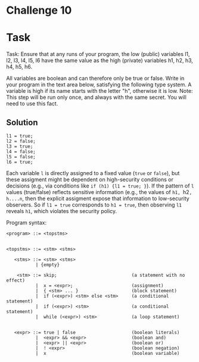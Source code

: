 # Challenge 10

# Task
Task: Ensure that at any runs of your program, the low (public) variables l1, l2, l3, l4, l5, l6 have the same value as the high (private) variables h1, h2, h3, h4, h5, h6.

All variables are boolean and can therefore only be true or false.
Write in your program in the text area below, satisfying the following type system.
A variable is high if its name starts with the letter "h", otherwise it is low.
Note: This step will be run only once, and always with the same secret. You will need to use this fact.

## Solution
```
l1 = true;
l2 = false;
l3 = true;
l4 = false;
l5 = false;
l6 = true;
```

Each variable `l` is directly assigned to a fixed value (`true` or `false`), but these assigment might be dependent on high-security conditions or decisions (e.g., via conditions like `if (h1) {l1 = true; }`). If the pattern of `l` values (true/false) reflects sensitive information (e.g., the values of `h1, `h2`, h....n`, then the explicit assigment expose that information to low-security observers. So if `l1 = true` corresponds to `h1 = true`, then observing `l1` reveals `h1`, which violates the security policy.


Program syntax:
```
<program> ::= <topstms>


<topstms> ::= <stm> <stms>

   <stms> ::= <stm> <stms>
           | {empty}

    <stm> ::= skip;                            (a statement with no effect)
           |  x = <expr>;                      (assignment)
           |  { <stm> ... }                    (block statement)
           |  if (<expr>) <stm> else <stm>     (a conditional statement)
           |  if (<expr>) <stm>                (a conditional statement)
           |  while (<expr>) <stm>             (a loop statement)


   <expr> ::= true | false                     (boolean literals)
           |  <expr> && <expr>                 (boolean and)
           |  <expr> || <expr>                 (boolean or)
           |  ! <expr>                         (boolean negation)
           |  x                                (boolean variable)
```
